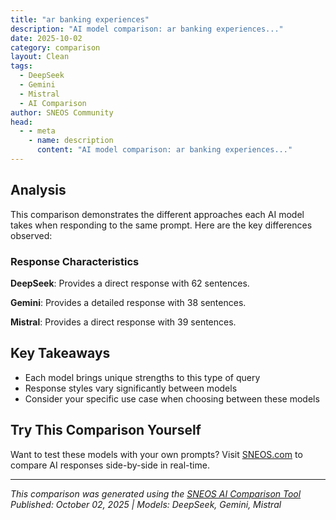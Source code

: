 ```yaml
---
title: "ar banking experiences"
description: "AI model comparison: ar banking experiences..."
date: 2025-10-02
category: comparison
layout: Clean
tags:
  - DeepSeek
  - Gemini
  - Mistral
  - AI Comparison
author: SNEOS Community
head:
  - - meta
    - name: description
      content: "AI model comparison: ar banking experiences..."
---
```


<ChatComparison
  title="ar banking experiences"
  prompt="ar banking experiences"
  :responses='{"DeepSeek": "Of course! \u0022AR banking experiences\u0022 is a fascinating and rapidly evolving area where Augmented Reality (AR) is used to enhance how we interact with our finances. It moves banking from a 2D screen into our 3D world, making it more intuitive, engaging, and informative.\n\nHere\u2019s a breakdown of what AR banking experiences can look like, from current applications to futuristic possibilities.\n\n---\n\n### Current and Near-Future AR Banking Applications\n\nThese are experiences that are either in pilot phases, available in some banks, or clearly on the horizon.\n\n#### 1. **Branch and ATM Locator**\n* **The Experience:** Instead of looking at a map on your phone, you simply open your bank\u0027s app and point your camera at the street. AR arrows and markers overlay the real world, guiding you to the nearest branch or ATM.\n* **Benefit:** Incredibly intuitive navigation, saving time and effort.\n\n#### 2. **\u0022Virtual Branch\u0022 and Financial Hubs**\n* **The Experience:** Point your phone at a specific marker (like a brochure or a business card) or a blank wall in your home, and a virtual bank branch \u0022appears.\u0022 You could interact with a virtual teller via video call, see interactive product displays, or access financial education content in a 3D space.\n* **Benefit:** Brings the branch to the customer, anywhere, anytime, reducing the need for physical visits.\n\n#### 3. **Interactive Financial Data Visualization**\n* **The Experience:** Instead of pie charts on a screen, you could see your spending and budget as a 3D, interactive graph floating in your living room. You could \u0022grab\u0022 a spending category (e.g., \u0022Dining\u0022) to see more details or set budget limits with virtual sliders.\n* **Benefit:** Makes complex financial data easier to understand and more engaging, leading to better financial literacy and control.\n\n#### 4. **AR-Enabled Card Management \u0026 Security**\n* **The Experience:** Point your phone at your physical debit or credit card. Instantly, an AR overlay could appear showing:\n * Recent transactions scrolling next to the card.\n * Your current balance and available credit.\n * Quick-action buttons to \u0022Freeze Card\u0022 or \u0022Report Lost.\u0022\n* **Benefit:** Instant access to vital information and security controls without navigating through multiple app screens.\n\n#### 5. **Property and Mortgage Viewing**\n* **The Experience:** When considering a property, point your phone at it. The bank\u0027s app could overlay key information: estimated value, mortgage options, monthly payment calculations, and even a virtual \u0022renovation\u0022 to see potential.\n* **Benefit:** Provides immediate, contextual financial information for one of life\u0027s biggest decisions.\n\n---\n\n### Futuristic / Conceptual AR Banking Experiences\n\nThese ideas push the boundaries of how we might interact with money in the future.\n\n#### 1. **In-Store Shopping and Payment**\n* **The Experience:** While shopping, you look at a product through AR glasses. Instantly, you see your bank balance, a notification if the purchase fits your budget, cashback or reward offers, and the option to pay just by looking at the item and confirming with a voice command or gesture.\n* **Benefit:** Seamless, informed, and secure transactions.\n\n#### 2. **Real-Time Financial Assistant**\n* **The Experience:** A virtual avatar, visible only to you through AR glasses, could accompany you throughout the day. It might whisper, \u0022You\u0027ve reached your daily coffee budget,\u0022 as you walk past a caf\u00E9, or highlight a product in a store that is on your \u0022savings goal\u0022 list.\n* **Benefit:** Proactive, contextual financial guidance integrated directly into your life.\n\n#### 3. **Investment Portfolio in the Real World**\n* **The Experience:** You walk through a city, and as you look at different company logos (e.g., Apple, Tesla), your AR display shows your investment in that company, its current performance, and news alerts. Your entire portfolio could be visualized as a \u0022city\u0022 of buildings on your desk, with their size and height representing value and performance.\n* **Benefit:** Deep, intuitive connection between the abstract world of investing and the real-world companies you own.\n\n#### 4. **Gamified Savings and Financial Education**\n* **The Experience:** Saving for a car? An AR model of the car sits on your table. As you contribute to your savings goal, the car becomes more detailed, or you can \u0022virtually test drive\u0022 it. Financial literacy modules could be interactive 3D games.\n* **Benefit:** Makes the often-abstract process of saving tangible and rewarding, especially for younger users.\n\n---\n\n### Benefits of AR in Banking\n\n* **Enhanced Customer Experience:** Makes banking interactive, personalized, and fun.\n* **Improved Financial Literacy:** Visualizing data in 3D makes complex concepts easier to grasp.\n* **Increased Engagement:** Customers spend more time in a bank\u0027s app and interact with its services in a more meaningful way.\n* **Operational Efficiency:** Reduces foot traffic in physical branches and can automate simple queries.\n* **Competitive Differentiation:** Positions a bank as innovative and forward-thinking.\n\n### Challenges and Considerations\n\n* **Technology Adoption:** Requires users to have capable smartphones or, for advanced features, AR glasses.\n* **Privacy and Security:** Overlaying financial data in the real world raises new security and privacy concerns that must be addressed.\n* **Development Cost:** Creating high-quality, stable AR experiences is expensive.\n* **User Acceptance:** Some users may find it gimmicky or prefer traditional methods.\n\n### Conclusion\n\nAR banking is moving beyond a novelty to become a powerful tool for customer engagement and financial empowerment. While widespread adoption is still in its early stages, the potential is enormous. It promises to transform banking from a transactional chore into an integrated, intuitive, and visually rich part of our daily lives.", "Gemini": "AR (Augmented Reality) is starting to make some interesting inroads into the banking world, offering potential improvements to customer experiences and streamlining internal processes. Here\u0027s a breakdown of how AR is being used and what the potential benefits are:\n\n**Current and Potential Applications of AR in Banking:**\n\n* **Enhanced ATM Interactions:**\n * **AR Navigation to ATMs:** Using the customer\u0027s phone camera, an AR overlay could guide them to the nearest ATM, displaying turn-by-turn directions directly on the screen.\n * **AR-Assisted Transactions:** At the ATM, AR could provide interactive help tutorials overlayed on the screen to guide users through complex transactions like international transfers or depositing checks.\n * **Personalized Information:** AR could display personalized promotions or account information as the user approaches or interacts with the ATM.\n\n* **Branch Enhancements:**\n * **Interactive Information Kiosks:** AR could transform static branch posters or kiosks into interactive displays that provide more detailed information about products and services.\n * **Queue Management:** AR could provide real-time queue updates and estimated wait times displayed directly on the customer\u0027s phone, allowing them to manage their time more efficiently.\n * **Virtual Tours:** For newly built branches or specific services, AR could offer a virtual tour of the branch, highlighting key features and benefits.\n * **Personalized Assistance:** By scanning a QR code, customers could access AR-powered assistance that identifies their needs and directs them to the appropriate staff member or service area.\n\n* **Financial Education and Planning:**\n * **Interactive Budgeting Tools:** AR can overlay virtual representations of expenses onto real-world objects, making budgeting more tangible and engaging. Imagine seeing a virtual cost of your mortgage payment superimposed on your house.\n * **Investment Simulations:** AR could create interactive simulations to illustrate the potential returns and risks of different investment options, helping customers make more informed decisions.\n * **Property Visualization:** For mortgage applicants, AR could allow them to visualize how different homes or renovations would affect their loan payments and overall financial situation.\n\n* **Remote Customer Service:**\n * **AR-Assisted Troubleshooting:** Customer service agents could use AR to remotely guide customers through troubleshooting issues with mobile banking apps or other services. Imagine an agent drawing annotations on your phone screen to show you where to tap.\n * **Virtual Consultations:** Customers could have virtual consultations with financial advisors using AR to share documents and collaborate on financial plans.\n\n* **Internal Training and Operations:**\n * **AR-Guided Training:** Banks can use AR to provide employees with interactive training simulations on topics like fraud detection, compliance procedures, and customer service skills.\n * **Maintenance and Security:** AR can be used to provide technicians with guided instructions for maintaining ATMs or securing bank premises, improving efficiency and reducing errors.\n\n**Benefits of AR in Banking:**\n\n* **Improved Customer Engagement:** AR can make banking more interactive and engaging, leading to a better customer experience.\n* **Increased Customer Satisfaction:** By providing personalized and helpful experiences, AR can boost customer satisfaction and loyalty.\n* **Enhanced Accessibility:** AR can make banking services more accessible to customers with disabilities or limited technical skills.\n* **Reduced Costs:** By automating tasks and improving efficiency, AR can help banks reduce operational costs.\n* **Increased Revenue:** AR can drive revenue by promoting new products and services in an engaging and informative way.\n* **Stronger Brand Image:** Adopting innovative technologies like AR can enhance a bank\u0027s brand image and attract tech-savvy customers.\n\n**Challenges and Considerations:**\n\n* **Technology Adoption:** Ensuring that customers have the necessary smartphones or devices to access AR experiences can be a challenge.\n* **User Experience Design:** Creating intuitive and engaging AR experiences requires careful planning and design.\n* **Data Privacy and Security:** Banks must ensure that AR applications comply with data privacy regulations and protect customer information.\n* **Cost of Implementation:** Developing and deploying AR solutions can be expensive, especially for smaller banks.\n* **Accuracy and Reliability:** AR applications must be accurate and reliable to avoid misleading customers or providing incorrect information.\n* **Limited Real-World Usage:** While the potential is there, widespread real-world adoption of AR in banking is still limited.\n\n**Examples of Banks Using AR (Actual or Conceptual):**\n\n* **NAB (National Australia Bank):** Explored using AR for property visualization and loan applications.\n* **Commonwealth Bank of Australia:** Explored using AR for navigating customers to ATMs.\n* **Auggd (Technology Provider):** Showcases how AR can be used to provide enhanced experiences in Banking\n\n**Overall, AR has the potential to revolutionize the banking industry by creating more engaging, accessible, and efficient experiences for both customers and employees.** While there are challenges to overcome, the benefits of AR are significant, and we can expect to see more banks exploring and adopting this technology in the coming years.\n\nTo give you a more tailored answer, could you clarify what specifically you\u0027re interested in regarding AR in banking? For example:\n\n* Are you looking for real-world examples of banks using AR?\n* Are you interested in the technical aspects of implementing AR in banking apps?\n* Are you curious about the future of AR in the financial industry?\n* Are you researching the impact of AR on customer satisfaction?\n", "Mistral": "Augmented Reality (AR) is transforming the banking industry by offering innovative and immersive experiences for customers. Here are some ways AR is being integrated into banking:\n\n1. **Branch Locator**: AR can help customers locate the nearest bank branch or ATM. By using their smartphone camera, customers can see overlays of branch locations, ATMs, and even specific services offered at each branch.\n\n2. **Virtual Tours**: Banks can offer virtual tours of their branches using AR. This can be particularly useful for customers who want to familiarize themselves with a branch\u0027s layout before visiting.\n\n3. **Product Information**: AR can provide detailed information about banking products and services. For example, by scanning a QR code or image, customers can see virtual representations of credit cards, loan options, or investment products with detailed features and benefits.\n\n4. **Educational Tools**: AR can be used to create interactive educational content. For instance, banks can develop AR apps that teach financial literacy, explain complex financial concepts, or provide tutorials on using banking services.\n\n5. **Customer Support**: AR can enhance customer support by providing visual aids. For example, if a customer has a problem with an ATM, AR can guide them through the troubleshooting process with step-by-step visual instructions.\n\n6. **Virtual Advisors**: AR can be used to create virtual financial advisors who can provide personalized advice and recommendations. These advisors can appear as holograms or virtual characters, making the interaction more engaging.\n\n7. **Real Estate and Mortgage Services**: AR can help customers visualize potential real estate investments or understand mortgage options. For example, customers can use AR to see how a property might look with different renovations or to get a virtual tour of a property they are interested in.\n\n8. **Security Features**: AR can enhance security by providing visual authentication methods. For example, customers can use AR to scan their face or fingerprint for biometric authentication, adding an extra layer of security.\n\n9. **Event and Promotion Engagement**: Banks can use AR to create engaging experiences for events and promotions. For example, AR can be used to create interactive games or contests that customers can participate in during bank-sponsored events.\n\n10. **Personalized Banking**: AR can be used to create personalized banking experiences. For example, customers can use AR to see a virtual representation of their account balance, transaction history, and other financial information in a more engaging and interactive way.\n\n11. **Virtual Reality (VR) Integration**: While AR overlays digital information onto the real world, VR creates a fully immersive digital environment. Banks can use VR to create virtual branches where customers can interact with virtual tellers, explore financial products, and even attend virtual financial seminars.\n\n12. **Remote Assistance**: AR can be used to provide remote assistance to customers. For example, a bank representative can use AR to guide a customer through a complex transaction or help them set up a new account from a remote location.\n\nThese AR experiences not only enhance customer engagement but also provide a more intuitive and interactive way for customers to manage their finances. As technology continues to evolve, we can expect even more innovative uses of AR in the banking sector."}' 
  published-date="13:04"
/>

## Analysis

This comparison demonstrates the different approaches each AI model takes when responding to the same prompt. Here are the key differences observed:

### Response Characteristics

**DeepSeek**: Provides a direct response with 62 sentences. 

**Gemini**: Provides a detailed response with 38 sentences. 

**Mistral**: Provides a direct response with 39 sentences. 

## Key Takeaways

- Each model brings unique strengths to this type of query
- Response styles vary significantly between models
- Consider your specific use case when choosing between these models

## Try This Comparison Yourself

Want to test these models with your own prompts? Visit [SNEOS.com](https://sneos.com) to compare AI responses side-by-side in real-time.

---

*This comparison was generated using the [SNEOS AI Comparison Tool](https://sneos.com)*
*Published: October 02, 2025 | Models: DeepSeek, Gemini, Mistral*
